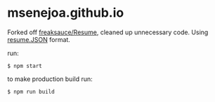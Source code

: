 # msenejoa.github.io


Forked off [freaksauce/Resume](https://github.com/freaksauce/React-Resume-ES6), cleaned up unnecessary code. 
Using [resume.JSON](https://jsonresume.org/) format.

run:
```
$ npm start
```
to make production build run:
```
$ npm run build
```
